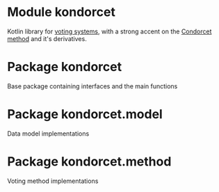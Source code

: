 # Module kondorcet
Kotlin library for [voting systems](https://en.wikipedia.org/wiki/Voting_system), with a strong accent on the [Condorcet method](https://en.wikipedia.org/wiki/Condorcet_method) and it's derivatives.

# Package kondorcet
Base package containing interfaces and the main functions

# Package kondorcet.model
Data model implementations

# Package kondorcet.method
Voting method implementations